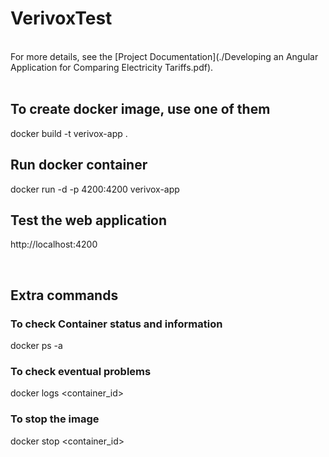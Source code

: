 # VerivoxTest 
<br />
For more details, see the [Project Documentation](./Developing an Angular Application for Comparing Electricity Tariffs.pdf).
<br />
<br />


## To create docker image, use one of them
docker build -t verivox-app .
## Run docker container
docker run -d -p 4200:4200 verivox-app
## Test the web application
http://localhost:4200

<br />

## Extra commands
### To check Container status and information
docker ps -a
### To check eventual problems
docker logs <container_id>
### To stop the image
docker stop <container_id>
